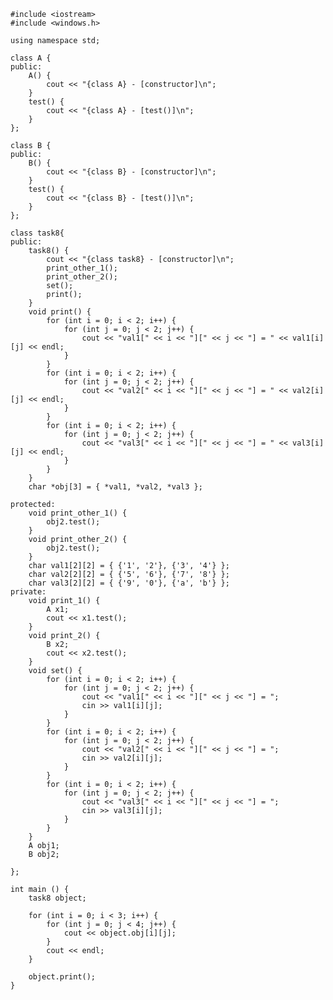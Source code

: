 ﻿```
#include <iostream>
#include <windows.h>

using namespace std;

class A {
public:
	A() {
		cout << "{class A} - [constructor]\n";
	}
	test() {
		cout << "{class A} - [test()]\n";
	}
};

class B {
public:
	B() {
		cout << "{class B} - [constructor]\n";
	}
	test() {
		cout << "{class B} - [test()]\n";
	}
};

class task8{
public:
	task8() {
		cout << "{class task8} - [constructor]\n";
		print_other_1();
		print_other_2();
		set();
		print();
	}
	void print() {
		for (int i = 0; i < 2; i++) {
			for (int j = 0; j < 2; j++) {
				cout << "val1[" << i << "][" << j << "] = " << val1[i][j] << endl;
			}
		}
		for (int i = 0; i < 2; i++) {
			for (int j = 0; j < 2; j++) {
				cout << "val2[" << i << "][" << j << "] = " << val2[i][j] << endl;
			}
		}
		for (int i = 0; i < 2; i++) {
			for (int j = 0; j < 2; j++) {
				cout << "val3[" << i << "][" << j << "] = " << val3[i][j] << endl;
			}
		}
	}
	char *obj[3] = { *val1, *val2, *val3 };
	
protected:
	void print_other_1() {
		obj2.test();
	}
	void print_other_2() {
		obj2.test();
	}
	char val1[2][2] = { {'1', '2'}, {'3', '4'} };
	char val2[2][2] = { {'5', '6'}, {'7', '8'} };
	char val3[2][2] = { {'9', '0'}, {'a', 'b'} };
private:
	void print_1() {
		A x1;
		cout << x1.test();
	}
	void print_2() {
		B x2;
		cout << x2.test();
	}
	void set() {
		for (int i = 0; i < 2; i++) {
			for (int j = 0; j < 2; j++) {
				cout << "val1[" << i << "][" << j << "] = ";
				cin >> val1[i][j];
			}
		}
		for (int i = 0; i < 2; i++) {
			for (int j = 0; j < 2; j++) {
				cout << "val2[" << i << "][" << j << "] = ";
				cin >> val2[i][j];
			}
		}
		for (int i = 0; i < 2; i++) {
			for (int j = 0; j < 2; j++) {
				cout << "val3[" << i << "][" << j << "] = ";
				cin >> val3[i][j];
			}
		}
	}
	A obj1;
	B obj2;
	
};

int main () {
	task8 object;

	for (int i = 0; i < 3; i++) {
		for (int j = 0; j < 4; j++) {
			cout << object.obj[i][j];
		}
		cout << endl;
	}
	
	object.print();
}

```
